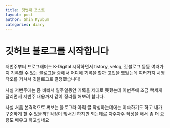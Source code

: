 ```yaml
---
title: 첫번째 포스트
layout: post
author: Shin Kyubum
categories: diary
---
```

# 깃허브 블로그를 시작합니다
저번주부터 프로그래머스 K-Digital 시작하면서 tistory, velog, 깃블로그 등등 여러가지 기록할 수 있는 블로그들 중에서 어디에 기록을 할까 고민을 했었는데 여러가지 시행착오를 거쳐서 깃블로그로 결정했습니다!

사실 저번주에는 좀 바빠서 일주일동안 기록을 제대로 못했는데 이번주에 조금 빡세게 달리면서 저번주 내용까지 같이 정리를 해보려 합니다.

사실 처음 본격적으로 써보는 블로그라 아직 글 작성하는데에는 미숙하기도 하고 내가 꾸준하게 할 수 있을까? 걱정이 앞서긴 하지만 되는데로 자주자주 작성을 해서 좀 더 요령도 배우고 하고싶네요